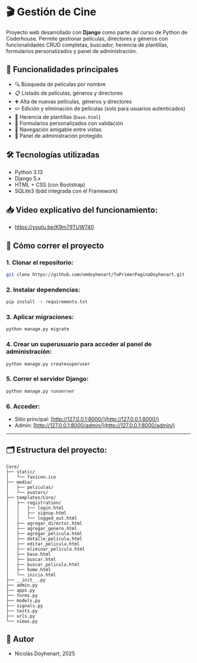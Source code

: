 # 🎬 Gestión de Cine

Proyecto web desarrollado con **Django** como parte del curso de Python de Coderhouse. Permite gestionar películas, directores y géneros con funcionalidades CRUD completas, buscador, herencia de plantillas, formularios personalizados y panel de administración.

## 📌 Funcionalidades principales

- 🔍 Búsqueda de películas por nombre
- 📋 Listado de películas, géneros y directores
- ➕ Alta de nuevas películas, géneros y directores
- ✏️ Edición y eliminación de películas (solo para usuarios autenticados)
- 🧩 Herencia de plantillas (`base.html`)
- 📄 Formularios personalizados con validación
- 📂 Navegación amigable entre vistas
- 🔐 Panel de administración protegido

## 🛠️ Tecnologías utilizadas

- Python 3.13
- Django 5.x
- HTML + CSS (con Bootstrap)
- SQLite3 (bdd integrada con el Framework)

## 📥 Video explicativo del funcionamiento:

- https://youtu.be/K9m79TUW740

## 🚀 Cómo correr el proyecto

### 1. Clonar el repositorio:

```bash
git clone https://github.com/nmdoyhenart/TuPrimerPaginaDoyhenart.git
```

### 2. Instalar dependencias:

```bash
pip install -r requirements.txt
```

### 3. Aplicar migraciones:

```bash
python manage.py migrate
```

### 4. Crear un superusuario para acceder al panel de administración:

```bash
python manage.py createsuperuser
```

### 5. Correr el servidor Django:

```bash
python manage.py runserver
```

### 6. Acceder:

- Sitio principal: [http://127.0.0.1:8000/](http://127.0.0.1:8000/)
- Admin: [http://127.0.0.1:8000/admin/](http://127.0.0.1:8000/admin/)

---

## 🗂 Estructura del proyecto:

```
Core/
├── static/
│   └── favicon.ico
├── media/
│   ├── peliculas/
│   └── avatars/
├── templates/Core/
│   ├── registration/
│   │   ├── login.html
│   │   ├── signup.html
│   │   └── logged_out.html
│   ├── agregar_director.html
│   ├── agregar_genero.html
│   ├── agregar_pelicula.html
│   ├── detalle_pelicula.html
│   ├── editar_pelicula.html
│   ├── eliminar_pelicula.html
│   ├── base.html
│   ├── buscar.html
│   ├── buscar_pelicula.html
│   ├── home.html
│   └── inicio.html
├── __init__.py
├── admin.py
├── apps.py
├── forms.py
├── models.py
├── signals.py
├── tests.py
├── urls.py
└── views.py
```
## 📌 Autor

- Nicolás Doyhenart, 2025
